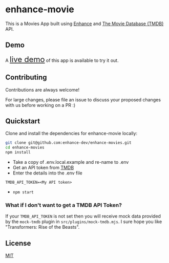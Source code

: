 # enhance-movie

This is a Movies App built using [Enhance](https://enhance.dev) and [The Movie Database (TMDB)](https://www.themoviedb.org/) API.

## Demo

A <font size="5">[live demo](https://enhance-movies.com/)</font> of this app is available to try it out.

## Contributing

Contributions are always welcome!

For large changes, please file an issue to discuss your proposed changes with us before working on a PR :)

## Quickstart

Clone and install the dependencies for enhance-movie locally:

```bash
git clone git@github.com:enhance-dev/enhance-movies.git
cd enhance-movies
npm install
```

- Take a copy of .env.local.example and re-name to .env
- Get an API token from [TMDB](https://www.themoviedb.org/)
- Enter the details into the .env file

```
TMDB_API_TOKEN=<My API token>
```

- `npm start`

### What if I don't want to get a TMDB API Token?

If your `TMDB_API_TOKEN` is not set then you will receive mock data provided by the `mock-tmdb` plugin in `src/plugins/mock-tmdb.mjs`. I sure hope you like "Transformers: Rise of the Beasts".

## License

[MIT](https://choosealicense.com/licenses/mit/)
